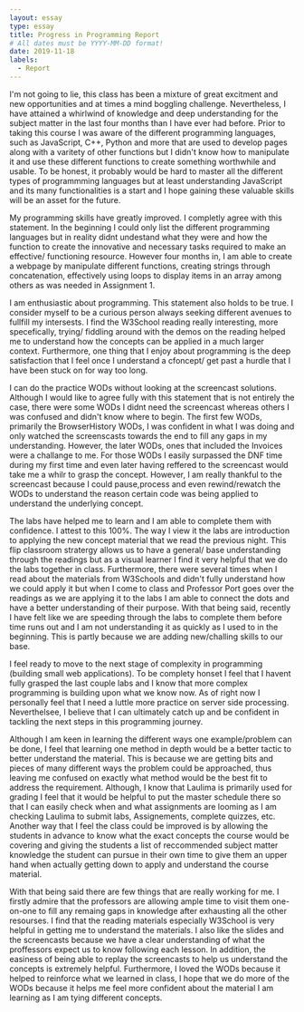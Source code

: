 ```yaml
---
layout: essay
type: essay
title: Progress in Programming Report
# All dates must be YYYY-MM-DD format!
date: 2019-11-18
labels:
  - Report
---
```

I'm not going to lie, this class has been a mixture of great excitment and new opportunities and at times a mind boggling challenge. Nevertheless, I have attained a whirlwind of knowledge and deep understanding for the subject matter in the last four months than I have ever had before. Prior to taking this course I was aware of the different programming languages, such as JavaScript, C++, Python and more that are used to develop pages along with a varitety of other functions but I didn't know how to manipulate it and use these different functions to create something worthwhile and usable. To be honest, it probably would be hard to master all the different types of programmming languages but at least understanding JavaScript and its many functionalities is a start and I hope gaining these valuable skills will be an asset for the future. 

My programming skills have greatly improved. I completly agree with this statement. In the beginning I could only list the different programming languages but in reality didnt undestand what they were and how the function to create the innovative and necessary tasks required to make an effective/ functioning resource. However four months in, I am able to create a webpage by manipulate different functions, creating strings through concatenation, effectively using loops to display items in an array among others as was needed in Assignment 1.

I am enthusiastic about programming. This statement also holds to be true. I consider myself to be a curious person always seeking different avenues to fullfill my intersests. I find the W3School reading really interesting, more specefically, trying/ fiddling around with the demos on the reading helped me to understand how the concepts can be applied in a much larger context. Furthermore, one thing that I enjoy about programming is the deep satisfaction that I feel once I understand a cfoncept/ get past a hurdle that I have been stuck on for way too long. 

I can do the practice WODs without looking at the screencast solutions. Although I would like to agree fully with this statement that is not entirely the case, there were some WODs I didnt need the screencast whereas others I was confused and didn't know where to begin. The first few WODs, primarily the BrowserHistory WODs, I was confident in what I was doing and only watched the screenscasts towards the end to fill any gaps in my understanding. However, the later WODs, ones that included the Invoices were a challange to me. For those WODs I easily surpassed the DNF time during my first time and even later having reffered to the screencast would take me a whilr to grasp the concept. However, I am really thankful to the screencast because I could pause,process and even rewind/rewatch the WODs to understand the reason certain code was being applied to understand the underlying concept.

The labs have helped me to learn and I am able to complete them with confidence. I attest to this 100%. The way I view it the labs are introduction to applying the new concept material that we read the previous night. This flip classroom stratergy allows us to have a general/ base understanding through the readings but as a visual learner I find it very helpful that we do the labs together in class. Furthermore, there were several times when I read about the materials from W3Schools and didn't fully understand how we could apply it but when I come to class and Professor Port goes over the readings as we are applying it to the labs I am able to connect the dots and have a better understanding of their purpose. With that being said, recently I have felt like we are speeding through the labs to complete them before time runs out and I am not understanding it as quickly as I used to in the beginning. This is partly because we are adding new/challing skills to our base.

I feel ready to move to the next stage of complexity in programming (building small web applications). To be complety honset I feel that I havent fully grasped the last couple labs and I know that more complex programming is building upon what we know now. As of right now I personally feel that I need a luttle more practice on server side processing. Neverthelsee, I believe that I can ultimately catch up and be confident in tackling the next steps in this programming journey.

Although I am keen in learning the different ways one example/problem can be done, I feel that learning one method in depth would be a better tactic to better understand the material. This is because we are getting bits and pieces of many different ways the problem could be approached, thus leaving me confused on exactly what method would be the best fit to address the requirement. Although, I know that Laulima is primarily used for grading I feel that it would be helpful to put the master schedule there so that I can easily check when and what assignments are looming as I am checking Laulima to submit labs, Assignements, complete quizzes, etc. Another way that I feel the class could be improved is by allowing the students in advance to know what the exact concepts the course would be covering and giving the students a list of reccommended subject matter knowledge the student can pursue in their own time to give them an upper hand when actually getting down to apply and understand the course material. 

With that being said there are few things that are really working for me. I firstly admire that the professors are allowing ample time to visit them one-on-one to fill any remaing gaps in knowledge after exhausting all the other resourses. I find that the reading materials especially W3School is very helpful in getting me to understand the materials. I also like the slides and the screencasts because we have a clear understanding of what the proffessors expect us to know following each lesson. In addition, the easiness of being able to replay the screencasts to help us understand the concepts is extremely helpful. Furthermore, I loved the WODs because it helped to reinforce what we learned in class, I hope that we do more of the WODs because it helps me feel more confident about the material I am learning as I am tying different concepts. 
